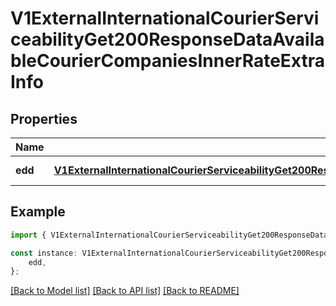 # V1ExternalInternationalCourierServiceabilityGet200ResponseDataAvailableCourierCompaniesInnerRateExtraInfo


## Properties

Name | Type | Description | Notes
------------ | ------------- | ------------- | -------------
**edd** | [**V1ExternalInternationalCourierServiceabilityGet200ResponseDataAvailableCourierCompaniesInnerRateExtraInfoEdd**](V1ExternalInternationalCourierServiceabilityGet200ResponseDataAvailableCourierCompaniesInnerRateExtraInfoEdd.md) |  | [default to undefined]

## Example

```typescript
import { V1ExternalInternationalCourierServiceabilityGet200ResponseDataAvailableCourierCompaniesInnerRateExtraInfo } from './api';

const instance: V1ExternalInternationalCourierServiceabilityGet200ResponseDataAvailableCourierCompaniesInnerRateExtraInfo = {
    edd,
};
```

[[Back to Model list]](../README.md#documentation-for-models) [[Back to API list]](../README.md#documentation-for-api-endpoints) [[Back to README]](../README.md)

